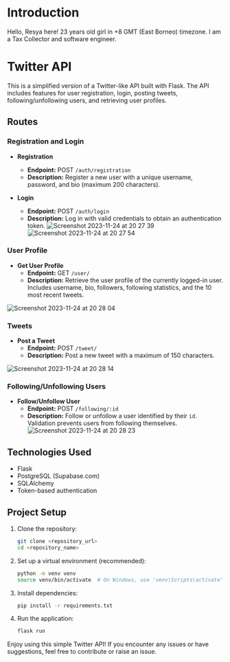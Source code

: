 


# Introduction
Hello, Resya here! 23 years old girl in +8 GMT (East Borneo) timezone. I am a Tax Collector and software engineer. 

# Twitter API

This is a simplified version of a Twitter-like API built with Flask. The API includes features for user registration, login, posting tweets, following/unfollowing users, and retrieving user profiles.

## Routes

### Registration and Login

- **Registration**
  - **Endpoint:** POST `/auth/registration`
  - **Description:** Register a new user with a unique username, password, and bio (maximum 200 characters).

- **Login**
  - **Endpoint:** POST `/auth/login`
  - **Description:** Log in with valid credentials to obtain an authentication token.
![Screenshot 2023-11-24 at 20 27 39](https://github.com/RevoU-FSSE-2/Week-21-resyanac/assets/135514670/261f6718-841c-46e5-ba5d-b3cea8c5e563)
![Screenshot 2023-11-24 at 20 27 54](https://github.com/RevoU-FSSE-2/Week-21-resyanac/assets/135514670/1c8f4f26-01eb-41cc-9daf-2eb48cb922b2)

### User Profile

- **Get User Profile**
  - **Endpoint:** GET `/user/`
  - **Description:** Retrieve the user profile of the currently logged-in user. Includes username, bio, followers, following statistics, and the 10 most recent tweets.

![Screenshot 2023-11-24 at 20 28 04](https://github.com/RevoU-FSSE-2/Week-21-resyanac/assets/135514670/2c67f281-0932-40bd-a998-72260f323d2a)


### Tweets

- **Post a Tweet**
  - **Endpoint:** POST `/tweet/`
  - **Description:** Post a new tweet with a maximum of 150 characters.

![Screenshot 2023-11-24 at 20 28 14](https://github.com/RevoU-FSSE-2/Week-21-resyanac/assets/135514670/92c5da07-b9e3-45c0-b95b-359424d6d3e6)


### Following/Unfollowing Users

- **Follow/Unfollow User**
  - **Endpoint:** POST `/following/:id`
  - **Description:** Follow or unfollow a user identified by their `id`. Validation prevents users from following themselves.
![Screenshot 2023-11-24 at 20 28 23](https://github.com/RevoU-FSSE-2/Week-21-resyanac/assets/135514670/716ddf4c-5580-4045-9662-124526736bb8)

## Technologies Used

- Flask
- PostgreSQL (Supabase.com)
- SQLAlchemy
- Token-based authentication

## Project Setup

1. Clone the repository:

   ```bash
   git clone <repository_url>
   cd <repository_name>
   ```

2. Set up a virtual environment (recommended):

   ```bash
   python -m venv venv
   source venv/bin/activate  # On Windows, use 'venv\Scripts\activate'
   ```

3. Install dependencies:

   ```bash
   pip install -r requirements.txt
   ```

4. Run the application:

   ```bash
   flask run
   ```

Enjoy using this simple Twitter API! If you encounter any issues or have suggestions, feel free to contribute or raise an issue.
